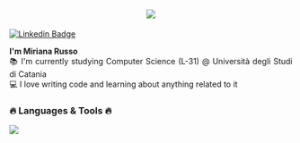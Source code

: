 <!DOCTYPE html>
<html lang="en">
<body>
  <h1 align="center">
      <img src="https://readme-typing-svg.herokuapp.com/?lines=Hi,+Developer!+💻;&center=true&size=30">
  </h1>

  <a href="https://www.linkedin.com/in/miriana-russo-07987a217/">
      <img src="https://img.shields.io/badge/-Miriana Russo-blue?style=flat-square&logo=Linkedin&logoColor=white"
          alt="Linkedin Badge">
  </a>
  
  <p align="justify">
    <strong>I'm Miriana Russo</strong></u>
    <br>
    📚 I'm currently studying Computer Science (L-31) @ Università degli Studi di Catania
    <br>
    💻 I love writing code and learning about anything related to it
  </p>

  <h3 align="justify">🔥 Languages & Tools 🔥</h3>
  <p align="justify">
    <a href="https://skillicons.dev">
      <img src="https://skillicons.dev/icons?i=c,cpp,java,python,bash,git,github,vscode" />
    </a>
  </p>

<!--
  <h3 align="justify">📚 My Projects 📚</h3>
  <ul>
      <li><a href="https://github.com/Picred/ccn-check">Credit Card Number Checker</a> 💳</li>
      <li><a href="https://github.com/Picred/hangman-game">Hangman Game</a> 🎮</li>
      <li><a href="https://github.com/Picred/cinema-database">Database Cinema Project</a> 📚</li>
      <li><a href="https://github.com/Picred/brain-test-bot">Brain Test Bot</a> 🧠</li>
  </ul> 
  

  <h2 align="justify">📊 Github Stats 📊</h2>
  <p align="justify">
    <img src ="https://github-readme-streak-stats.herokuapp.com?user=picred&theme=dark&hide_border=true&background=FFFFFF00">
  </p>
  <br>
  <br>

  <a href="https://github.com/piyushsuthar/github-readme-quotes">
    <img src="https://quotes-github-readme.vercel.app/api?type=horizontal&theme=gruvbox" alt="Quotes">
  </a>
  -->
</body>
</html>
